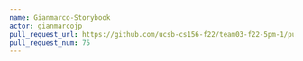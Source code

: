 ```yaml
---
name: Gianmarco-Storybook
actor: gianmarcojp
pull_request_url: https://github.com/ucsb-cs156-f22/team03-f22-5pm-1/pull/75
pull_request_num: 75
---
```

